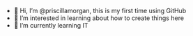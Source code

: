 - 👋 Hi, I’m @priscillamorgan, this is my first time using GitHub
- 👀 I’m interested in learning about how to create things here
- 🌱 I’m currently learning IT
